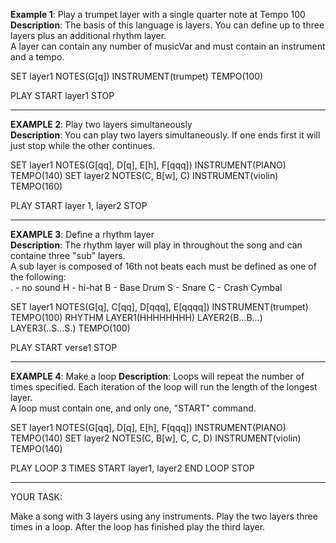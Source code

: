 **Example 1**: Play a trumpet layer with a single quarter note at Tempo 100
**Description**: The basis of this language is layers. You can define up to three layers plus an additional rhythm layer. <br/>
A layer can contain any number of musicVar and must contain an instrument and a tempo.

SET layer1 NOTES(G[q]) INSTRUMENT(trumpet) TEMPO(100)

PLAY
START layer1
STOP

-----------------------------

**EXAMPLE 2**: Play two layers simultaneously <br/>
**Description**: You can play two layers simultaneously. If one ends first it will just stop while the other continues.

SET layer1 NOTES(G[qq], D[q], E[h], F[qqq]) INSTRUMENT(PIANO) TEMPO(140)
SET layer2 NOTES(C, B[w], C) INSTRUMENT(violin) TEMPO(160)

PLAY
START layer 1, layer2
STOP

-----------------------------

**EXAMPLE 3**: Define a rhythm layer<br/>
**Description**: The rhythm layer will play in throughout the song and can containe three "sub" layers. <br/>
A sub layer is composed of 16th not beats each must be defined as one of the following:<br/>
. - no sound
H - hi-hat
B - Base Drum
S - Snare
C - Crash Cymbal

SET layer1 NOTES(G[q], C[qq], D[qqq], E[qqqq]) INSTRUMENT(trumpet) TEMPO(100)
RHYTHM LAYER1(HHHHHHHH) LAYER2(B...B...) LAYER3(..S...S.) TEMPO(100)

PLAY
START verse1
STOP

-----------------------------

**EXAMPLE 4**: Make a loop
**Description**: Loops will repeat the number of times specified. Each iteration of the loop will run the length of the longest layer. <br/>
A loop must contain one, and only one, "START" command.

SET layer1 NOTES(G[qq], D[q], E[h], F[qqq]) INSTRUMENT(PIANO) TEMPO(140)
SET layer2 NOTES(C, B[w], C, C, D) INSTRUMENT(violin) TEMPO(140)

PLAY
LOOP 3 TIMES
START layer1, layer2
END LOOP
STOP

----------------------------

YOUR TASK:

Make a song with 3 layers using any instruments. Play the two layers three times in a loop. After the loop has finished play the third layer.
